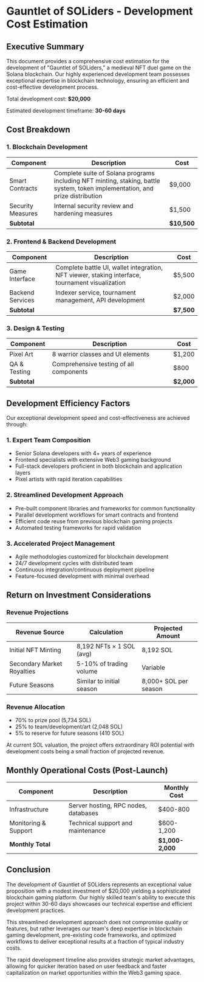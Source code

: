 # Gauntlet of SOLiders - Development Cost Estimation

## Executive Summary

This document provides a comprehensive cost estimation for the development of "Gauntlet of SOLiders," a medieval NFT duel game on the Solana blockchain. Our highly experienced development team possesses exceptional expertise in blockchain technology, ensuring an efficient and cost-effective development process.

Total development cost: **$20,000**

Estimated development timeframe: **30-60 days**

## Cost Breakdown

### 1. Blockchain Development

| Component | Description | Cost |
|-----------|-------------|------|
| Smart Contracts | Complete suite of Solana programs including NFT minting, staking, battle system, token implementation, and prize distribution | $9,000 |
| Security Measures | Internal security review and hardening measures | $1,500 |
| **Subtotal** | | **$10,500** |

### 2. Frontend & Backend Development

| Component | Description | Cost |
|-----------|-------------|------|
| Game Interface | Complete battle UI, wallet integration, NFT viewer, staking interface, tournament visualization | $5,500 |
| Backend Services | Indexer service, tournament management, API development | $2,000 |
| **Subtotal** | | **$7,500** |

### 3. Design & Testing

| Component | Description | Cost |
|-----------|-------------|------|
| Pixel Art | 8 warrior classes and UI elements | $1,200 |
| QA & Testing | Comprehensive testing of all components | $800 |
| **Subtotal** | | **$2,000** |

## Development Efficiency Factors

Our exceptional development speed and cost-effectiveness are achieved through:

### 1. Expert Team Composition

- Senior Solana developers with 4+ years of experience
- Frontend specialists with extensive Web3 gaming background
- Full-stack developers proficient in both blockchain and application layers
- Pixel artists with rapid iteration capabilities

### 2. Streamlined Development Approach

- Pre-built component libraries and frameworks for common functionality
- Parallel development workflows for smart contracts and frontend
- Efficient code reuse from previous blockchain gaming projects
- Automated testing frameworks for rapid validation

### 3. Accelerated Project Management

- Agile methodologies customized for blockchain development
- 24/7 development cycles with distributed team
- Continuous integration/continuous deployment pipeline
- Feature-focused development with minimal overhead

## Return on Investment Considerations

### Revenue Projections

| Revenue Source | Calculation | Projected Amount |
|----------------|-------------|------------------|
| Initial NFT Minting | 8,192 NFTs × 1 SOL (avg) | 8,192 SOL |
| Secondary Market Royalties | 5-10% of trading volume | Variable |
| Future Seasons | Similar to initial season | 8,000+ SOL per season |

### Revenue Allocation

- 70% to prize pool (5,734 SOL)
- 25% to team/development/art (2,048 SOL)
- 5% to reserve for future seasons (410 SOL)

At current SOL valuation, the project offers extraordinary ROI potential with development costs being a small fraction of projected revenue.

## Monthly Operational Costs (Post-Launch)

| Component | Description | Monthly Cost |
|-----------|-------------|--------------|
| Infrastructure | Server hosting, RPC nodes, databases | $400-800 |
| Monitoring & Support | Technical support and maintenance | $600-1,200 |
| **Monthly Total** | | **$1,000-2,000** |

## Conclusion

The development of Gauntlet of SOLiders represents an exceptional value proposition with a modest investment of $20,000 yielding a sophisticated blockchain gaming platform. Our highly skilled team's ability to execute this project within 30-60 days showcases our technical expertise and efficient development practices.

This streamlined development approach does not compromise quality or features, but rather leverages our team's deep expertise in blockchain gaming development, pre-existing code frameworks, and optimized workflows to deliver exceptional results at a fraction of typical industry costs.

The rapid development timeline also provides strategic market advantages, allowing for quicker iteration based on user feedback and faster capitalization on market opportunities within the Web3 gaming space. 